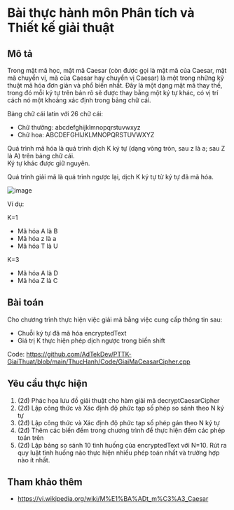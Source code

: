 
# Bài thực hành môn Phân tích và Thiết kế giải thuật

## Mô tả 

Trong mật mã học, mật mã Caesar (còn được gọi là mật mã của Caesar, mật mã chuyển vị, mã của Caesar hay chuyển vị Caesar) là một trong những kỹ thuật mã hóa đơn giản và phổ biến nhất. 
Đây là một dạng mật mã thay thế, trong đó mỗi ký tự trên bản rõ sẽ được thay bằng một ký tự khác, có vị trí cách nó một khoảng xác định trong bảng chữ cái.

Bảng chữ cái latin với 26 chữ cái: 
- Chữ thường:  abcdefghijklmnopqrstuvwxyz
- Chữ hoa: ABCDEFGHIJKLMNOPQRSTUVWXYZ 

Quá trình mã hóa là quá trình dịch K ký tự (dạng vòng tròn, sau z là a; sau Z là A) trên bảng chữ cái.  
Ký tự khác được giữ nguyên. 

Quá trình giải mã là quá trình ngược lại, dịch K ký tự từ ký tự đã mã hóa.

![image](https://github.com/user-attachments/assets/19d566fd-fdcc-4ae2-8a5a-6c41b79ee293)


Ví dụ:  

K=1   
- Mã hóa A là B
- Mã hóa z là a
- Mã hóa T là U

K=3
- Mã hóa A là D
- Mã hóa Z là C


## Bài toán

Cho chương trình thực hiện việc giải mã bằng việc cung cấp thông tin sau:  
- Chuỗi ký tự đã mã hóa  encryptedText 
- Giá trị K thực hiện phép dịch ngược trong biến shift  

Code: https://github.com/AdTekDev/PTTK-GiaiThuat/blob/main/ThucHanh/Code/GiaiMaCeasarCipher.cpp  

## Yêu cầu thực hiện 
1. (2đ) Phác họa lưu đồ giải thuật cho hàm giải mã  decryptCaesarCipher
2. (2đ) Lập công thức và Xác định độ phức tạp số phép so sánh theo N ký tự
3. (2đ) Lập công thức và Xác định độ phức tạp số phép gán theo N ký tự
4. (2đ) Thêm các biến đếm trong chương trình để thực hiện đếm các phép toán trên
5. (2đ) Lập bảng so sánh 10 tình huống của encryptedText với N=10. Rút ra quy luật tình huống nào thực hiện nhiều phép toán nhất và trường hợp nào ít nhất.
   
## Tham khảo thêm
- https://vi.wikipedia.org/wiki/M%E1%BA%ADt_m%C3%A3_Caesar

